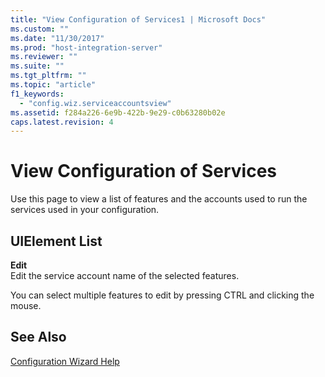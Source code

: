 ```yaml
---
title: "View Configuration of Services1 | Microsoft Docs"
ms.custom: ""
ms.date: "11/30/2017"
ms.prod: "host-integration-server"
ms.reviewer: ""
ms.suite: ""
ms.tgt_pltfrm: ""
ms.topic: "article"
f1_keywords: 
  - "config.wiz.serviceaccountsview"
ms.assetid: f284a226-6e9b-422b-9e29-c0b63280b02e
caps.latest.revision: 4
---
```

# View Configuration of Services
Use this page to view a list of features and the accounts used to run the services used in your configuration.  
  
## UIElement List  
 **Edit**  
 Edit the service account name of the selected features.  
  
 You can select multiple features to edit by pressing CTRL and clicking the mouse.  
  
## See Also  
 [Configuration Wizard Help](../HIS2010/configuration-wizard-help1.md)